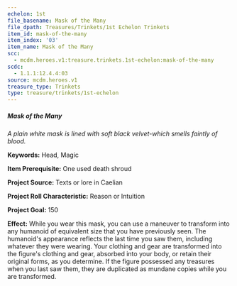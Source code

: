 ```yaml
---
echelon: 1st
file_basename: Mask of the Many
file_dpath: Treasures/Trinkets/1st Echelon Trinkets
item_id: mask-of-the-many
item_index: '03'
item_name: Mask of the Many
scc:
  - mcdm.heroes.v1:treasure.trinkets.1st-echelon:mask-of-the-many
scdc:
  - 1.1.1:12.4.4:03
source: mcdm.heroes.v1
treasure_type: Trinkets
type: treasure/trinkets/1st-echelon
---
```


##### Mask of the Many

*A plain white mask is lined with soft black velvet-which smells faintly of blood.*

**Keywords:** Head, Magic

**Item Prerequisite:** One used death shroud

**Project Source:** Texts or lore in Caelian

**Project Roll Characteristic:** Reason or Intuition

**Project Goal:** 150

**Effect:** While you wear this mask, you can use a maneuver to transform into any humanoid of equivalent size that you have previously seen. The humanoid's appearance reflects the last time you saw them, including whatever they were wearing. Your clothing and gear are transformed into the figure's clothing and gear, absorbed into your body, or retain their original forms, as you determine. If the figure possessed any treasures when you last saw them, they are duplicated as mundane copies while you are transformed.
